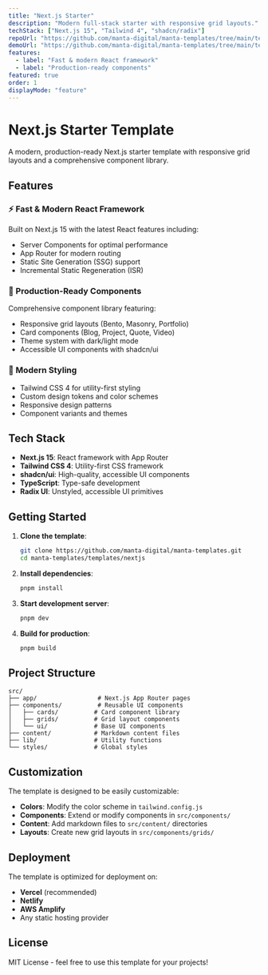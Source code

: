 ```yaml
---
title: "Next.js Starter"
description: "Modern full-stack starter with responsive grid layouts."
techStack: ["Next.js 15", "Tailwind 4", "shadcn/radix"]
repoUrl: "https://github.com/manta-digital/manta-templates/tree/main/templates/nextjs"
demoUrl: "https://github.com/manta-digital/manta-templates/tree/main/templates/nextjs"
features:
  - label: "Fast & modern React framework"
  - label: "Production-ready components"
featured: true
order: 1
displayMode: "feature"
---
```


# Next.js Starter Template

A modern, production-ready Next.js starter template with responsive grid layouts and a comprehensive component library.

## Features

### ⚡ Fast & Modern React Framework
Built on Next.js 15 with the latest React features including:
- Server Components for optimal performance
- App Router for modern routing
- Static Site Generation (SSG) support
- Incremental Static Regeneration (ISR)

### 🧩 Production-Ready Components
Comprehensive component library featuring:
- Responsive grid layouts (Bento, Masonry, Portfolio)
- Card components (Blog, Project, Quote, Video)
- Theme system with dark/light mode
- Accessible UI components with shadcn/ui

### 🎨 Modern Styling
- Tailwind CSS 4 for utility-first styling
- Custom design tokens and color schemes
- Responsive design patterns
- Component variants and themes

## Tech Stack

- **Next.js 15**: React framework with App Router
- **Tailwind CSS 4**: Utility-first CSS framework
- **shadcn/ui**: High-quality, accessible UI components
- **TypeScript**: Type-safe development
- **Radix UI**: Unstyled, accessible UI primitives

## Getting Started

1. **Clone the template**:
   ```bash
   git clone https://github.com/manta-digital/manta-templates.git
   cd manta-templates/templates/nextjs
   ```

2. **Install dependencies**:
   ```bash
   pnpm install
   ```

3. **Start development server**:
   ```bash
   pnpm dev
   ```

4. **Build for production**:
   ```bash
   pnpm build
   ```

## Project Structure

```
src/
├── app/                 # Next.js App Router pages
├── components/          # Reusable UI components
│   ├── cards/          # Card component library
│   ├── grids/          # Grid layout components
│   └── ui/             # Base UI components
├── content/            # Markdown content files
├── lib/                # Utility functions
└── styles/             # Global styles
```

## Customization

The template is designed to be easily customizable:

- **Colors**: Modify the color scheme in `tailwind.config.js`
- **Components**: Extend or modify components in `src/components/`
- **Content**: Add markdown files to `src/content/` directories
- **Layouts**: Create new grid layouts in `src/components/grids/`

## Deployment

The template is optimized for deployment on:
- **Vercel** (recommended)
- **Netlify**
- **AWS Amplify**
- Any static hosting provider

## License

MIT License - feel free to use this template for your projects!
